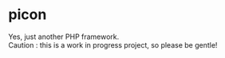 # picon
Yes, just another PHP framework.<br/>
Caution : this is a work in progress project, so please be gentle!
